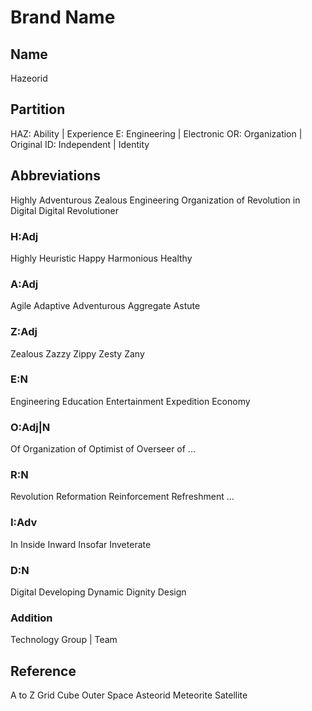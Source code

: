 Brand Name
==========

Name
----

Hazeorid

Partition
---------

HAZ: Ability | Experience
E: Engineering | Electronic
OR: Organization | Original
ID: Independent | Identity

Abbreviations
-------------

Highly Adventurous Zealous Engineering Organization of Revolution in Digital
Digital Revolutioner

### H:Adj

Highly
Heuristic
Happy
Harmonious
Healthy

### A:Adj

Agile
Adaptive
Adventurous
Aggregate
Astute

### Z:Adj

Zealous
Zazzy
Zippy
Zesty
Zany

### E:N

Engineering
Education
Entertainment
Expedition
Economy

### O:Adj|N

Of
Organization of
Optimist of
Overseer of
...

### R:N

Revolution
Reformation
Reinforcement
Refreshment
...

### I:Adv

In
Inside
Inward
Insofar
Inveterate

### D:N

Digital
Developing
Dynamic
Dignity
Design

### Addition

Technology
Group | Team

Reference
---------

A to Z
Grid
Cube
Outer Space
Asteorid
Meteorite
Satellite

